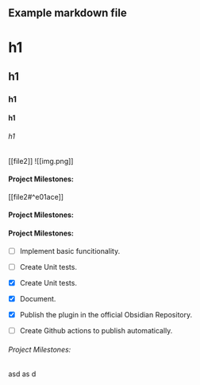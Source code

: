 ## Example markdown file
# h1
## h1
### h1
#### h1
###### h1




[[file2]]
![[img.png]]
#### Project Milestones:

[[file2#^e01ace]]


#### Project Milestones:

#### Project Milestones:

- [ ] Implement basic funcitionality.
- [ ] Create Unit tests.
- [x] Create Unit tests.
- [x] Document.
- [x] Publish the plugin in the official Obsidian Repository.
- [ ] Create Github actions to publish automatically.


###### Project Milestones:


asd
as
d